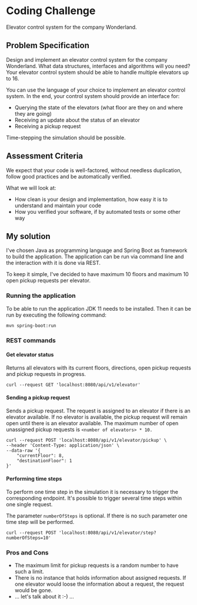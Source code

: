 # Coding Challenge

Elevator control system for the company Wonderland.

## Problem Specification

Design and implement an elevator control system for the company Wonderland.
What data structures, interfaces and algorithms will you need?
Your elevator control system should be able to handle multiple elevators up to 16.

You can use the language of your choice to implement an elevator control system.
In the end, your control system should provide an interface for:

- Querying the state of the elevators (what floor are they on and where they are going)
- Receiving an update about the status of an elevator
- Receiving a pickup request

Time-stepping the simulation should be possible.

## Assessment Criteria

We expect that your code is well-factored, without needless
duplication, follow good practices and be automatically verified.

What we will look at:
- How clean is your design and implementation, how easy it is to
understand and maintain your code
- How you verified your software, if by automated tests or some
other way

## My solution

I've chosen Java as programming language and Spring Boot as framework to build
the application. The application can be run via command line and the
interaction with it is done via REST. 

To keep it simple, I've decided to have maximum 10 floors and maximum 10 open
pickup requests per elevator.

### Running the application

To be able to run the application JDK 11 needs to be installed. Then it can be
run by executing the following command:

```bash
mvn spring-boot:run
```

### REST commands

#### Get elevator status

Returns all elevators with its current floors, directions, open pickup requests
and pickup requests in progress. 

```curl
curl --request GET 'localhost:8080/api/v1/elevator'
```

#### Sending a pickup request

Sends a pickup request. The request is assigned to an elevator if there is an
elevator available. If no elevator is available, the pickup request will remain
open until there is an elevator available. The maximum number of open
unassigned pickup requests is `<number of elevators> * 10.`

```curl
curl --request POST 'localhost:8080/api/v1/elevator/pickup' \
--header 'Content-Type: application/json' \
--data-raw '{
    "currentFloor": 8,
    "destinationFloor": 1
}'
```


#### Performing time steps

To perform one time step in the simulation it is necessary to trigger the
corresponding endpoint. It's possible to trigger several time steps within
one single request.

The parameter `numberOfSteps` is optional. If there is no such parameter one
time step will be performed.

```curl
curl --request POST 'localhost:8080/api/v1/elevator/step?numberOfSteps=10'
```

### Pros and Cons

- The maximum limit for pickup requests is a random number to have such a
  limit. 
- There is no instance that holds information about assigned requests. If one
  elevator would loose the information about a request, the request would be
  gone.
- ... let's talk about it :-) ...